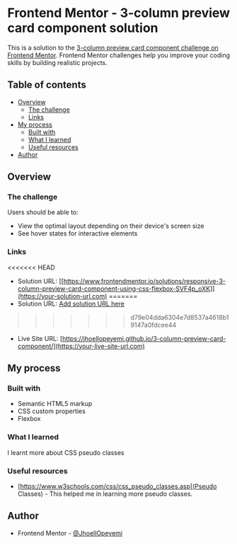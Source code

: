 # Frontend Mentor - 3-column preview card component solution

This is a solution to the [3-column preview card component challenge on Frontend Mentor](https://www.frontendmentor.io/challenges/3column-preview-card-component-pH92eAR2-). Frontend Mentor challenges help you improve your coding skills by building realistic projects.

## Table of contents

- [Overview](#overview)
  - [The challenge](#the-challenge)
  - [Links](#links)
- [My process](#my-process)
  - [Built with](#built-with)
  - [What I learned](#what-i-learned)
  - [Useful resources](#useful-resources)
- [Author](#author)

## Overview

### The challenge

Users should be able to:

- View the optimal layout depending on their device's screen size
- See hover states for interactive elements

### Links

<<<<<<< HEAD
- Solution URL: [[https://www.frontendmentor.io/solutions/responsive-3-column-preview-card-component-using-css-flexbox-SVF4p_oXK]](https://your-solution-url.com)
=======
- Solution URL: [Add solution URL here](https://your-solution-url.com)
>>>>>>> d79e04dda6304e7d8537a4618b19147a0fdcee44
- Live Site URL: [https://jhoellopeyemi.github.io/3-column-preview-card-component/](https://your-live-site-url.com)

## My process

### Built with

- Semantic HTML5 markup
- CSS custom properties
- Flexbox

### What I learned

I learnt more about CSS pseudo classes

### Useful resources

- [https://www.w3schools.com/css/css_pseudo_classes.asp](Pseudo Classes) - This helped me in learning more pseudo classes.

## Author

- Frontend Mentor - [@JhoellOpeyemi](https://www.frontendmentor.io/profile/JhoellOpeyemi)
